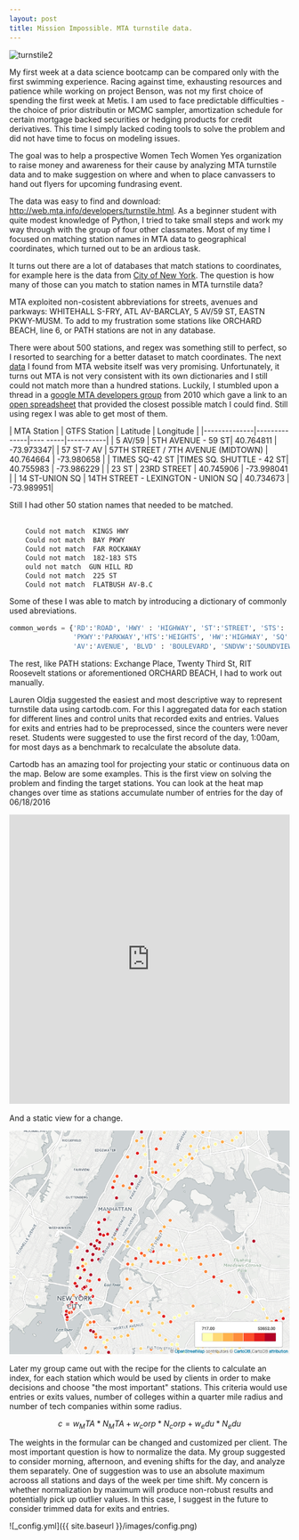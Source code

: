 ```yaml
---
layout: post
title: Mission Impossible. MTA turnstile data.
---
```

![turnstile2](https://farm8.staticflickr.com/7541/15217776574_846f1afdc4_b.jpg)

My first week at a data science bootcamp can be compared only with the first swimming experience. Racing against time, exhausting resources and patience while working on project Benson, was not my first choice of spending the first week at Metis. I am used to face predictable difficulties  - the choice of prior distributin or MCMC sampler, amortization schedule for certain mortgage backed securities or hedging products for credit derivatives. This time I simply lacked coding tools to solve the problem and did not have time to focus on modeling issues.

The goal was to help a prospective Women Tech Women Yes organization to raise money and awareness for their cause by analyzing MTA turnstile data and to make suggestion on where and when to place canvassers to hand out flyers for upcoming fundrasing event.

The data was easy to find and download: http://web.mta.info/developers/turnstile.html. As a beginner student with quite modest knowledge of Python, I tried to take small steps and work my way through with the group of four other classmates. Most of my time I focused on matching station names in MTA data to geographical coordinates, which turned out to be an ardious task.

It turns out there are a lot of databases that match stations to coordinates, for example here is the data from [City of New York](https://data.cityofnewyork.us/Transportation/Subway-Entrances/drex-xx56). The question is how many of those can you match to station names in MTA turnstile data? 

MTA exploited non-cosistent abbreviations for streets, avenues and parkways: WHITEHALL S-FRY, ATL AV-BARCLAY, 5 AV/59 ST, EASTN PKWY-MUSM. To add to my frustration some stations like ORCHARD BEACH, line 6, or PATH stations are not in any database.

There were about 500 stations, and regex was something still to perfect, so I resorted to searching for a better dataset to match coordinates. The next [data]([http://web.mta.info/developers/sbwy_entrance.html) I found from MTA website itself was very promising. Unfortunately, it turns out MTA is not very consistent with its own dictionaries and I still could not match more than a hundred stations. Luckily, I stumbled upon a thread in a [google MTA developers group](https://groups.google.com/forum/#!topic/mtadeveloperresources/rUnkyRQDN3s) from 2010 which gave a link to an [open spreadsheet](https://docs.google.com/spreadsheets/d/10sz0xWODQ02Kemx6ovS0NLQ_gA0YV9YQtdD7uiCcyjI/edit?hl=en&authkey=CMTzrvwE#gid=4) that provided the closest possible match I could find. Still using regex I was able to get most of them. 


| MTA Station  | GTFS Station | Latitude | Longitude | 
|--------------|--------------|---- -----|-----------|
| 5 AV/59      |  5TH AVENUE - 59 ST| 40.764811 | -73.973347|
| 57 ST-7 AV     | 57TH STREET / 7TH AVENUE (MIDTOWN) | 40.764664 | -73.980658</td>  |
| TIMES SQ-42 ST |TIMES  SQ. SHUTTLE - 42 ST| 40.755983 | -73.986229 |
| 23 ST     | 23RD STREET | 40.745906 |  -73.998041 |
| 14 ST-UNION SQ | 14TH STREET - LEXINGTON - UNION SQ | 40.734673 | -73.989951|



Still I had other 50 station names that needed to be matched.


```

    Could not match  KINGS HWY
    Could not match  BAY PKWY
    Could not match  FAR ROCKAWAY
    Could not match  182-183 STS
    ould not match  GUN HILL RD
    Could not match  225 ST
    Could not match  FLATBUSH AV-B.C

```

Some of these I was able to match by introducing a dictionary of commonly used abreviations.


```python
common_words = {'RD':'ROAD', 'HWY' : 'HIGHWAY', 'ST':'STREET', 'STS': ' STREET',
                'PKWY':'PARKWAY','HTS':'HEIGHTS', 'HW':'HIGHWAY', 'SQ':'SQUARE', 
                'AV':'AVENUE', 'BLVD' : 'BOULEVARD', 'SNDVW':'SOUNDVIEW', 'B.C':'BROOKLYN COLLEGE'}

```

The rest, like PATH stations: Exchange Place, Twenty Third St, RIT Roosevelt stations or aforementioned ORCHARD BEACH, I had to work out manually.

Lauren Oldja suggested the easiest and most descriptive way to represent turnstile data using cartodb.com. For this I aggregated data for each station for different lines and control units that recorded exits and entries. Values for exits and entries had to be preprocessed, since the counters were never reset. Students were suggested to use the first record of the day, 1:00am, for most days as a benchmark to recalculate the absolute data.

Cartodb has an amazing tool for projecting your static or continuous data on the map. Below are some examples. This is the first view on solving the problem and finding the target stations. You can look at the heat map changes over time as stations accumulate number of entries for the day of 06/18/2016

<iframe width="100%" height="520" frameborder="0" src="https://jpiterbarg.cartodb.com/viz/5d964966-43a9-11e6-8279-0ea31932ec1d/embed_map" allowfullscreen webkitallowfullscreen mozallowfullscreen oallowfullscreen msallowfullscreen></iframe>


And a static view for a change.


![cartodbmap2](https://github.com/jpiter/jpiter.github.io/blob/master/_posts/mtacolorplex.png)


Later my group came out with the recipe for the clients to calculate an index, for each station which would be used by clients in order to make decisions and choose "the most important" stations. This criteria would use entries or exits values, number of colleges within a quarter mile radius and number of tech companies within some radius.


$$c =w_MTA * N_MTA + w_corp * N_corp + w_edu * N_edu$$


The weights in the formular can be changed and customized per client. The most important question is how to normalize the data. My group suggested to consider morning, afternoon, and evening shifts for the day, and analyze them separately. One of suggestion was to use an absolute maximum acrooss all stations and days of the week per time shift. My concern is whether normalization by maximum will produce non-robust results and potentially pick up outlier values. In this case, I suggest in the future to consider trimmed data for exits and entries.


![_config.yml]({{ site.baseurl }}/images/config.png)

